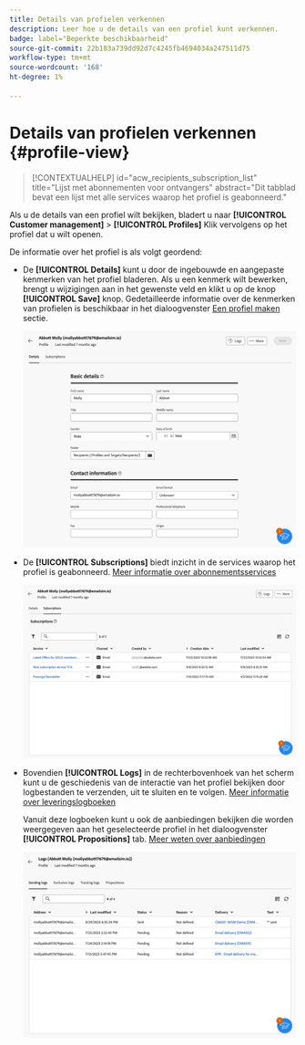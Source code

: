 ```yaml
---
title: Details van profielen verkennen
description: Leer hoe u de details van een profiel kunt verkennen.
badge: label="Beperkte beschikbaarheid"
source-git-commit: 22b183a739dd92d7c4245fb4694034a247511d75
workflow-type: tm+mt
source-wordcount: '168'
ht-degree: 1%

---
```


# Details van profielen verkennen {#profile-view}

>[!CONTEXTUALHELP]
>id="acw_recipients_subscription_list"
>title="Lijst met abonnementen voor ontvangers"
>abstract="Dit tabblad bevat een lijst met alle services waarop het profiel is geabonneerd."

Als u de details van een profiel wilt bekijken, bladert u naar **[!UICONTROL Customer management]** > **[!UICONTROL Profiles]** Klik vervolgens op het profiel dat u wilt openen.

De informatie over het profiel is als volgt geordend:

* De **[!UICONTROL Details]** kunt u door de ingebouwde en aangepaste kenmerken van het profiel bladeren. Als u een kenmerk wilt bewerken, brengt u wijzigingen aan in het gewenste veld en klikt u op de knop **[!UICONTROL Save]** knop. Gedetailleerde informatie over de kenmerken van profielen is beschikbaar in het dialoogvenster [Een profiel maken](create-profile.md) sectie.

  ![](assets/profile-details.png)

* De **[!UICONTROL Subscriptions]** biedt inzicht in de services waarop het profiel is geabonneerd. [Meer informatie over abonnementsservices](manage-services.md)

  ![](assets/profile-subscriptions.png)

* Bovendien **[!UICONTROL Logs]** in de rechterbovenhoek van het scherm kunt u de geschiedenis van de interactie van het profiel bekijken door logbestanden te verzenden, uit te sluiten en te volgen. [Meer informatie over leveringslogboeken](../monitor/delivery-logs.md)

  Vanuit deze logboeken kunt u ook de aanbiedingen bekijken die worden weergegeven aan het geselecteerde profiel in het dialoogvenster **[!UICONTROL Propositions]** tab. [Meer weten over aanbiedingen](../msg/offers.md)

  ![](assets/profile-logs.png)
